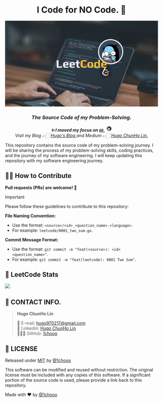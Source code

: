 <h1 align="center">
    I Code for NO Code. 🚀
</h1>


<p align="center">
  <img alt="1chooo.com Home Page" src="./docs/cover.png">
</p>

<h3 align="center">
    <b><i>The Source Code of my Problem-Solving.</i></b>
</h3>

<p align="center">
    <i><b>✨ I moved my focus on <a href="https://go.dev/"><code>GO</code>.</b></a> <img src="./docs/working_hard_go.png" width="20" height="20"></i>
    <br />
    <i>Visit my Blog 👉🏻 <a href="https://blog.1chooo.com"> Hugo's Blog </a> and Medium 👉🏻 <a href="https://medium.com/@1chooo"> Hugo ChunHo Lin.</a></i>
</p>


This repository contains the source code of my problem-solving journey. I will be sharing the process of my problem-solving skills, coding practices, and the journey of my software engineering. I will keep updating this repository with my software engineering journey.

## 💪🏻 How to Contribute

**Pull requests (PRs) are welcome! 🎉**

> [!IMPORTANT]
> 
> Please follow these guidelines to contribute to this repository:
>
> **File Naming Convention:**
> - Use the format: `<source>/<id>_<question_name>.<language>`.
> - For example: `leetcode/0001_two_sum.go`.
> 
> **Commit Message Format:**
> - Use the format: `git commit -m "feat(<source>): <id> <question_name>"`. 
> - For example: `git commit -m "feat(leetcode): 0001 Two Sum"`.

## 📇 LeetCode Stats

![](https://leetcard.jacoblin.cool/1chooo?theme=nord&ext=activity)


<!-- ### Resources
* LeetCode
* HackerRank
* Codeforces
* Project Euler
* UVa Online Judge
* TopCoder
* CodeChef
* SPOJ (Sphere Online Judge)
* InterviewBit
* AtCoder -->

## 📱 CONTACT INFO.

> **Hugo ChunHo Lin**
> 
> <aside>
>   📩 E-mail: <a href="mailto:hugo970217@gmail.com">hugo970217@gmail.com</a>
> <br>
>   🧳 Linkedin: <a href="https://www.linkedin.com/in/1chooo/">Hugo ChunHo Lin</a>
> <br>
>   👨🏻‍💻 GitHub: <a href="https://github.com/1chooo">1chooo</a>
>    
> </aside>


## 🪪 LICENSE

Released under [MIT](./LICENSE) by [@1chooo](https://1chooo.com)

This software can be modified and reused without restriction. The original license must be included with any copies of this software. If a significant portion of the source code is used, please provide a link back to this repository.

Made with ❤️ by [@1chooo](https://1chooo.com)
